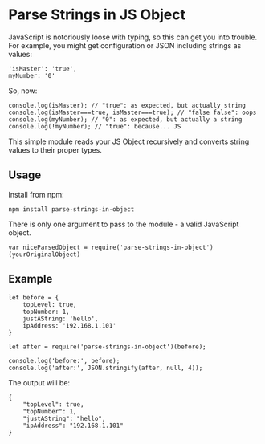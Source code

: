 # Parse Strings in JS Object

JavaScript is notoriously loose with typing, so this can get you into trouble. For example, you might get configuration or JSON including strings as values:
```
'isMaster': 'true',
myNumber: '0'
```
So, now:
```
console.log(isMaster); // "true": as expected, but actually string
console.log(isMaster===true, isMaster===true); // "false false": oops
console.log(myNumber); // "0": as expected, but actually a string
console.log(!myNumber); // "true": because... JS
```

This simple module reads your JS Object recursively and converts string values to their proper types.

## Usage
Install from npm:
```
npm install parse-strings-in-object
```

There is only one argument to pass to the module - a valid JavaScript object.

```
var niceParsedObject = require('parse-strings-in-object')(yourOriginalObject)
```

## Example
```
let before = {
    topLevel: true,
    topNumber: 1,
    justAString: 'hello',
    ipAddress: '192.168.1.101'
}

let after = require('parse-strings-in-object')(before);

console.log('before:', before);
console.log('after:', JSON.stringify(after, null, 4));
```

The output will be:
```
{
    "topLevel": true,
    "topNumber": 1,
    "justAString": "hello",
    "ipAddress": "192.168.1.101"
}
```
